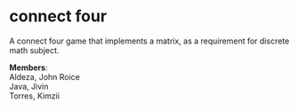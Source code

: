 # connect four

A connect four game that implements a matrix, as a requirement for discrete math subject.

**Members**:  
Aldeza, John Roice  
Java, Jivin  
Torres, Kimzii

